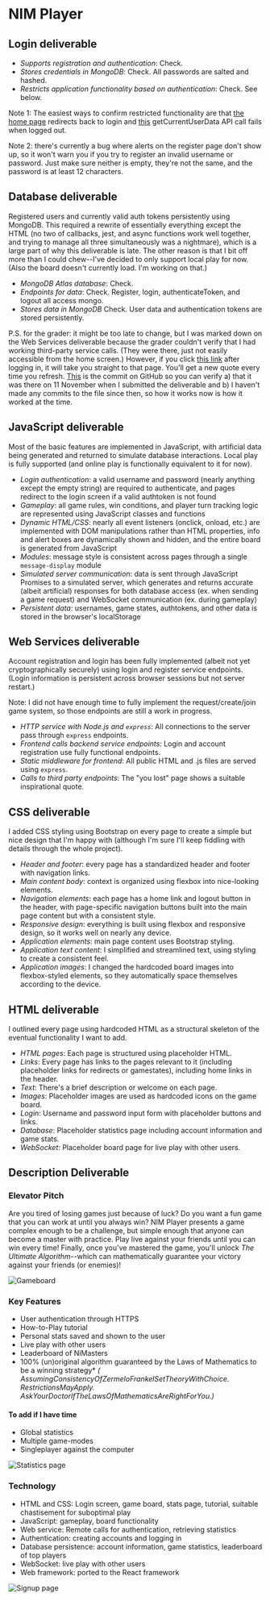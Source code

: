 # NIM Player

## Login deliverable

- *Supports registration and authentication*: Check.
- *Stores credentials in MongoDB*: Check. All passwords are salted and hashed.
- *Restricts application functionality based on authentication*: Check. See below.

Note 1: The easiest ways to confirm restricted functionality are that
[the home page](https://startup.gerleksgarage.click/home) redirects back to login and
[this](https://startup.gerleksgarage.click/me) getCurrentUserData API call fails when logged out.

Note 2: there's currently a bug where alerts on the register page don't show up, so it won't warn you if you try to
register an invalid username or password. Just make sure neither is empty, they're not the same, and the password is at
least 12 characters.

## Database deliverable

Registered users and currently valid auth tokens persistently using MongoDB. This required a rewrite of essentially
everything except the HTML (no two of callbacks, jest, and async functions work well together, and trying to manage all
three simultaneously was a nightmare), which is a large part of why this deliverable is late. The other reason is that
I bit off more than I could chew--I've decided to only support local play for now. (Also the board doesn't currently
load. I'm working on that.)

- *MongoDB Atlas database*: Check.
- *Endpoints for data*: Check. Register, login, authenticateToken, and logout all access mongo.
- *Stores data in MongoDB* Check. User data and authentication tokens are stored persistently.

P.S. for the grader: it might be too late to change, but I was marked down on the Web Services deliverable because
the grader couldn't verify that I had working third-party service calls. (They were there, just not easily accessible
from the home screen.) However, if you click
[this link](https://startup.gerleksgarage.click/you-lose.html) after logging in, it will take you straight to that page.
You'll get a new quote every time you refresh.
[This](https://github.com/ThanGerlek/startup/commit/bdaed92fc62afefd74f460bf89b2c627263968ba) is the commit on GitHub
so you can verify a) that it was there on 11 November when I submitted the deliverable and b) I haven't made any commits
to the file since then, so how it works now is how it worked at the time.

## JavaScript deliverable

Most of the basic features are implemented in JavaScript, with artificial data being generated and returned to simulate
database interactions. Local play is fully supported (and online play is functionally equivalent to it for now).

- *Login authentication*: a valid username and password (nearly anything except the empty string) are required to
  authenticate, and pages redirect to the login screen if a valid authtoken is not found
- *Gameplay*: all game rules, win conditions, and player turn tracking logic are represented using JavaScript classes
  and functions
- *Dynamic HTML/CSS*: nearly all event listeners (onclick, onload, etc.) are implemented with DOM manipulations rather
  than HTML properties, info and alert boxes are dynamically shown and hidden, and the entire board is generated from
  JavaScript
- *Modules*: message style is consistent across pages through a single `message-display` module
- *Simulated server communication*: data is sent through JavaScript Promises to a simulated server, which generates and
  returns accurate (albeit artificial) responses for both database access (ex. when sending a game request) and
  WebSocket communication (ex. during gameplay)
- *Persistent data*: usernames, game states, authtokens, and other data is stored in the browser's localStorage

## Web Services deliverable

Account registration and login has been fully implemented (albeit not yet cryptographically securely) using login and
register service endpoints. (Login information is persistent across browser sessions but not server restart.)

Note: I did not have enough time to fully implement the request/create/join game system, so those endpoints are still a work in progress.

- *HTTP service with Node.js and `express`*: All connections to the server pass through `express` endpoints.
- *Frontend calls backend service endpoints*: Login and account registration use fully functional endpoints.
- *Static middleware for frontend*: All public HTML and .js files are served using `express`.
- *Calls to third party endpoints*: The "you lost" page shows a suitable inspirational quote.

## CSS deliverable

I added CSS styling using Bootstrap on every page to create a simple but nice design that I'm happy with (although I'm
sure I'll keep fiddling with details through the whole project).

- *Header and footer*: every page has a standardized header and footer with navigation links.
- *Main content body*: context is organized using flexbox into nice-looking elements.
- *Navigation elements*: each page has a home link and logout button in the header, with page-specific navigation
  buttons built into the main page content but with a consistent style.
- *Responsive design*: everything is built using flexbox and responsive design, so it works well on nearly any device.
- *Application elements*: main page content uses Bootstrap styling.
- *Application text content*: I simplified and streamlined text, using styling to create a consistent feel.
- *Application images*: I changed the hardcoded board images into flexbox-styled elements, so they automatically space
  themselves according to the device.

## HTML deliverable

I outlined every page using hardcoded HTML as a structural skeleton of the eventual functionality I want to add.

- *HTML pages*: Each page is structured using placeholder HTML.
- *Links*: Every page has links to the pages relevant to it (including placeholder links for redirects or gamestates),
  including home links in the header.
- *Text*: There's a brief description or welcome on each page.
- *Images*: Placeholder images are used as hardcoded icons on the game board.
- *Login*: Username and password input form with placeholder buttons and links.
- *Database*: Placeholder statistics page including account information and game stats.
- *WebSocket*: Placeholder board page for live play with other users.

## Description Deliverable

### Elevator Pitch

Are you tired of losing games just because of luck? Do you want a fun game that you can work at until you always win?
NIM Player presents a game complex enough to be a challenge, but simple enough that anyone can become a master with
practice. Play live against your friends until you can win every time! Finally, once you've mastered the game, you'll
unlock _The Ultimate Algorithm_--which can mathematically guarantee your victory against your friends (or enemies)!

![Gameboard](img/gameboard.png)

### Key Features

- User authentication through HTTPS
- How-to-Play tutorial
- Personal stats saved and shown to the user
- Live play with other users
- Leaderboard of NiMasters
- 100% (un)original algorithm guaranteed by the Laws of Mathematics to be a winning strategy* _(
  AssumingConsistencyOfZermeloFrankelSetTheoryWithChoice. RestrictionsMayApply.
  AskYourDoctorIfTheLawsOfMathematicsAreRightForYou.)_

#### To add if I have time

- Global statistics
- Multiple game-modes
- Singleplayer against the computer

![Statistics page](img/stats.png)

### Technology

- HTML and CSS: Login screen, game board, stats page, tutorial, suitable chastisement for suboptimal play
- JavaScript: gameplay, board functionality
- Web service: Remote calls for authentication, retrieving statistics
- Authentication: creating accounts and logging in
- Database persistence: account information, game statistics, leaderboard of top players
- WebSocket: live play with other users
- Web framework: ported to the React framework

![Signup page](img/signup.png)
